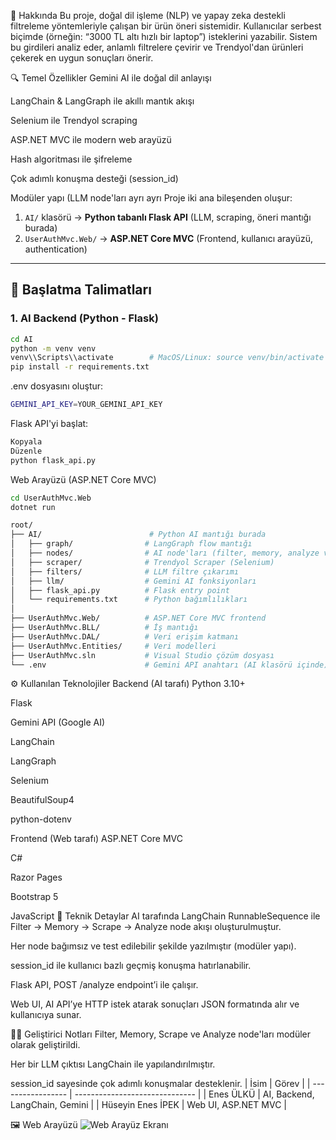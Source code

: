 🧠 Hakkında
Bu proje, doğal dil işleme (NLP) ve yapay zeka destekli filtreleme yöntemleriyle çalışan bir ürün öneri sistemidir. Kullanıcılar serbest biçimde (örneğin: “3000 TL altı hızlı bir laptop”) isteklerini yazabilir. Sistem bu girdileri analiz eder, anlamlı filtrelere çevirir ve Trendyol'dan ürünleri çekerek en uygun sonuçları önerir.

🔍 Temel Özellikler
Gemini AI ile doğal dil anlayışı

LangChain & LangGraph ile akıllı mantık akışı

Selenium ile Trendyol scraping

ASP.NET MVC ile modern web arayüzü

Hash algoritması ile şifreleme

Çok adımlı konuşma desteği (session_id)

Modüler yapı (LLM node'ları ayrı ayrı
Proje iki ana bileşenden oluşur:

1. `AI/` klasörü → **Python tabanlı Flask API** (LLM, scraping, öneri mantığı burada)
2. `UserAuthMvc.Web/` → **ASP.NET Core MVC** (Frontend, kullanıcı arayüzü, authentication)

---

## 🚀 Başlatma Talimatları

### 1. AI Backend (Python - Flask)

```bash
cd AI
python -m venv venv
venv\\Scripts\\activate        # MacOS/Linux: source venv/bin/activate
pip install -r requirements.txt
```
.env dosyasını oluştur:
```bash
GEMINI_API_KEY=YOUR_GEMINI_API_KEY
```
Flask API'yi başlat:
```bash
Kopyala
Düzenle
python flask_api.py
```
Web Arayüzü (ASP.NET Core MVC)
```bash
cd UserAuthMvc.Web
dotnet run
```
```bash
root/
├── AI/                        # Python AI mantığı burada
│   ├── graph/                # LangGraph flow mantığı
│   ├── nodes/                # AI node'ları (filter, memory, analyze vs.)
│   ├── scraper/              # Trendyol Scraper (Selenium)
│   ├── filters/              # LLM filtre çıkarımı
│   ├── llm/                  # Gemini AI fonksiyonları
│   ├── flask_api.py          # Flask entry point
│   └── requirements.txt      # Python bağımlılıkları
│
├── UserAuthMvc.Web/          # ASP.NET Core MVC frontend
├── UserAuthMvc.BLL/          # İş mantığı
├── UserAuthMvc.DAL/          # Veri erişim katmanı
├── UserAuthMvc.Entities/     # Veri modelleri
├── UserAuthMvc.sln           # Visual Studio çözüm dosyası
└── .env                      # Gemini API anahtarı (AI klasörü içinde)
```
⚙️ Kullanılan Teknolojiler
Backend (AI tarafı)
Python 3.10+

Flask

Gemini API (Google AI)

LangChain

LangGraph

Selenium

BeautifulSoup4

python-dotenv

Frontend (Web tarafı)
ASP.NET Core MVC

C#

Razor Pages

Bootstrap 5

JavaScript
🔧 Teknik Detaylar
AI tarafında LangChain RunnableSequence ile Filter → Memory → Scrape → Analyze node akışı oluşturulmuştur.

Her node bağımsız ve test edilebilir şekilde yazılmıştır (modüler yapı).

session_id ile kullanıcı bazlı geçmiş konuşma hatırlanabilir.

Flask API, POST /analyze endpoint’i ile çalışır.

Web UI, AI API’ye HTTP istek atarak sonuçları JSON formatında alır ve kullanıcıya sunar.

👨‍💻 Geliştirici Notları
Filter, Memory, Scrape ve Analyze node'ları modüler olarak geliştirildi.

Her bir LLM çıktısı LangChain ile yapılandırılmıştır.

session_id sayesinde çok adımlı konuşmalar desteklenir.
| İsim              | Görev                          |
| ----------------- | ------------------------------ |
| Enes ÜLKÜ         | AI, Backend, LangChain, Gemini |
| Hüseyin Enes İPEK | Web UI, ASP.NET MVC            |

🖼 Web Arayüzü
![Web Arayüz Ekranı](https://your_image_hosting_link.com/screenshot.png)
